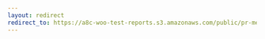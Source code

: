 ```yaml
---
layout: redirect
redirect_to: https://a8c-woo-test-reports.s3.amazonaws.com/public/pr-merge/38404/api/index.html
---
```

